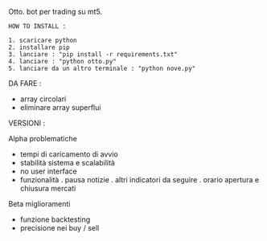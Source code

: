 Otto. bot per trading su mt5.

````
HOW TO INSTALL :

1. scaricare python
2. installare pip
3. lanciare : "pip install -r requirements.txt"
4. lanciare : "python otto.py"
5. lanciare da un altro terminale : "python nove.py"

````

DA FARE : 
- array circolari
- eliminare array superflui

VERSIONI :

Alpha problematiche

- tempi di caricamento di avvio
- stabilità sistema e scalabilità
- no user interface
- funzionalità
	. pausa notizie
	. altri indicatori da seguire
	. orario apertura e chiusura mercati

Beta miglioramenti

+ funzione backtesting
+ precisione nei buy / sell
